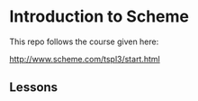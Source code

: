 # Introduction to Scheme

This repo follows the course given here:

http://www.scheme.com/tspl3/start.html

## Lessons

